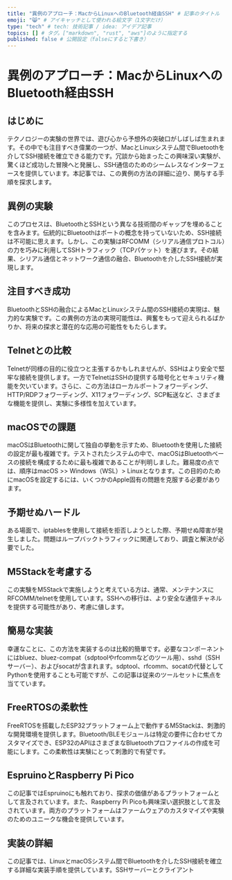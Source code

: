 ```yaml
---
title: "異例のアプローチ：MacからLinuxへのBluetooth経由SSH" # 記事のタイトル
emoji: "😸" # アイキャッチとして使われる絵文字（1文字だけ）
type: "tech" # tech: 技術記事 / idea: アイデア記事
topics: [] # タグ。["markdown", "rust", "aws"]のように指定する
published: false # 公開設定（falseにすると下書き）
---
```

# 異例のアプローチ：MacからLinuxへのBluetooth経由SSH

## はじめに

テクノロジーの実験の世界では、遊び心から予想外の突破口がしばしば生まれます。その中でも注目すべき偉業の一つが、MacとLinuxシステム間でBluetoothを介してSSH接続を確立できる能力です。冗談から始まったこの興味深い実験が、驚くほど成功した冒険へと発展し、SSH通信のためのシームレスなインターフェースを提供しています。本記事では、この異例の方法の詳細に迫り、関与する手順を探求します。

## 異例の実験

このプロセスは、BluetoothとSSHという異なる技術間のギャップを埋めることを含みます。伝統的にBluetoothはポートの概念を持っていないため、SSH接続は不可能に思えます。しかし、この実験はRFCOMM（シリアル通信プロトコル）の力を巧みに利用してSSHトラフィック（TCPパケット）を運びます。その結果、シリアル通信とネットワーク通信の融合、Bluetoothを介したSSH接続が実現します。

## 注目すべき成功

BluetoothとSSHの融合によるMacとLinuxシステム間のSSH接続の実現は、魅力的な実験です。この異例の方法の実現可能性は、興奮をもって迎えられるばかりか、将来の探求と潜在的な応用の可能性をもたらします。

## Telnetとの比較

Telnetが同様の目的に役立つと主張するかもしれませんが、SSHはより安全で堅牢な接続を提供します。一方でTelnetはSSHの提供する暗号化とセキュリティ機能を欠いています。さらに、この方法はローカルポートフォワーディング、HTTP/RDPフォワーディング、X11フォワーディング、SCP転送など、さまざまな機能を提供し、実験に多様性を加えています。

## macOSでの課題

macOSはBluetoothに関して独自の挙動を示すため、Bluetoothを使用した接続の設定が最も複雑です。テストされたシステムの中で、macOSはBluetoothベースの接続を構成するために最も複雑であることが判明しました。難易度の点では、順序はmacOS >> Windows（WSL）> Linuxとなります。この目的のためにmacOSを設定するには、いくつかのApple固有の問題を克服する必要があります。

## 予期せぬハードル

ある場面で、iptablesを使用して接続を拒否しようとした際、予期せぬ障害が発生しました。問題はループバックトラフィックに関連しており、調査と解決が必要でした。

## M5Stackを考慮する

この実験をM5Stackで実施しようと考えている方は、通常、メンテナンスにRFCOMM/telnetを使用しています。SSHへの移行は、より安全な通信チャネルを提供する可能性があり、考慮に値します。

## 簡易な実装

幸運なことに、この方法を実装するのは比較的簡単です。必要なコンポーネントにはbluez、bluez-compat（sdptoolやrfcommなどのツール用）、sshd（SSHサーバー）、およびsocatが含まれます。sdptool、rfcomm、socatの代替としてPythonを使用することも可能ですが、この記事は従来のツールセットに焦点を当てています。

## FreeRTOSの柔軟性

FreeRTOSを搭載したESP32プラットフォーム上で動作するM5Stackは、刺激的な開発環境を提供します。Bluetooth/BLEモジュールは特定の要件に合わせてカスタマイズでき、ESP32のAPIはさまざまなBluetoothプロファイルの作成を可能にします。この柔軟性は実験にとって刺激的で有望です。

## EspruinoとRaspberry Pi Pico

この記事ではEspruinoにも触れており、探求の価値があるプラットフォームとして言及されています。また、Raspberry Pi Picoも興味深い選択肢として言及されています。両方のプラットフォームはファームウェアのカスタマイズや実験のためのユニークな機会を提供しています。

## 実装の詳細

この記事では、LinuxとmacOSシステム間でBluetoothを介したSSH接続を確立する詳細な実装手順を提供しています。SSHサーバーとクライアント
